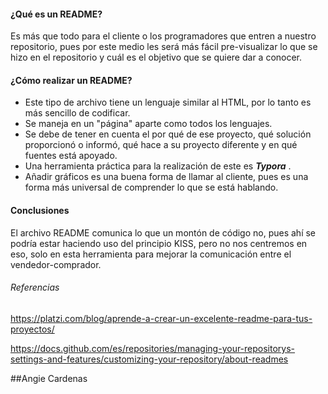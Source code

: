 #### ¿Qué es un README?

Es más que todo para el cliente o los programadores que entren a nuestro repositorio, pues por este medio les será más fácil pre-visualizar lo que se hizo en el repositorio y cuál es el objetivo que se quiere dar a conocer.

#### ¿Cómo realizar un README?

- Este tipo de archivo tiene un lenguaje similar al HTML, por lo tanto es más sencillo de codificar.
- Se maneja en un "página" aparte como todos los lenguajes.
- Se debe de tener en cuenta el por qué de ese proyecto, qué solución proporcionó o informó, qué hace a su proyecto diferente y en qué fuentes está apoyado.
- Una herramienta práctica para la realización de este es ***Typora*** .
- Añadir gráficos es una buena forma de llamar al cliente, pues es una forma más universal de comprender lo que se está hablando.

#### Conclusiones

El archivo README comunica lo que un montón de código no, pues ahí se podría estar haciendo uso del principio KISS, pero no nos centremos en eso, solo en esta herramienta para mejorar la comunicación entre el vendedor-comprador.

###### Referencias

https://platzi.com/blog/aprende-a-crear-un-excelente-readme-para-tus-proyectos/

https://docs.github.com/es/repositories/managing-your-repositorys-settings-and-features/customizing-your-repository/about-readmes


##Angie Cardenas
